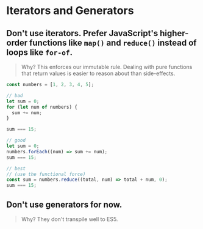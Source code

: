 # Iterators and Generators

## Don't use iterators. Prefer JavaScript's higher-order functions like `map()` and `reduce()` instead of loops like `for-of`.

> Why? This enforces our immutable rule. Dealing with pure functions that return values is easier to reason about than side-effects.

```javascript
const numbers = [1, 2, 3, 4, 5];

// bad
let sum = 0;
for (let num of numbers) {
  sum += num;
}

sum === 15;

// good
let sum = 0;
numbers.forEach((num) => sum += num);
sum === 15;

// best
// (use the functional force)
const sum = numbers.reduce((total, num) => total + num, 0);
sum === 15;
```

## Don't use generators for now.

> Why? They don't transpile well to ES5.
